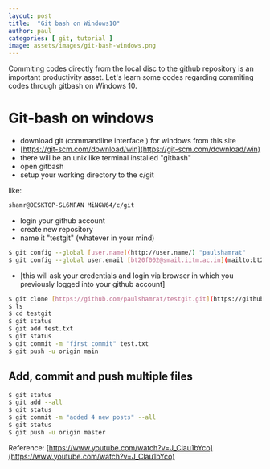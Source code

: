 ```yaml
---
layout: post
title:  "Git bash on Windows10"
author: paul
categories: [ git, tutorial ]
image: assets/images/git-bash-windows.png
---
```


Commiting codes directly from the local disc to the github repository is an important productivity asset. Let's learn some codes regarding commiting codes through gitbash on Windows 10.

# Git-bash on windows

- download git (commandline interface ) for windows from this site
- [https://git-scm.com/download/win](https://git-scm.com/download/win)
- there will be an unix like terminal installed "gitbash"
- open gitbash
- setup your working directory to the c/git

like: 

```bash
shamr@DESKTOP-SL6NFAN MiNGW64/c/git
```

- login your github account
- create new repository
- name it "testgit" (whatever in your mind)

```bash
$ git config --global [user.name](http://user.name/) "paulshamrat"
$ git config --global user.email [bt20f002@smail.iitm.ac.in](mailto:bt20f002@smail.iitm.ac.in)
```

- [this will ask your credentials and login via browser in which you previously logged into your github account]

```bash
$ git clone [https://github.com/paulshamrat/testgit.git](https://github.com/paulshamrat/testgit.git)
$ ls
$ cd testgit
$ git status
$ git add test.txt
$ git status
$ git commit -m "first commit" test.txt
$ git push -u origin main
```

## Add, commit and push multiple files

```bash
$ git status
$ git add --all
$ git status
$ git commit -m "added 4 new posts" --all
$ git status
$ git push -u origin master
```

Reference: [https://www.youtube.com/watch?v=J_Clau1bYco](https://www.youtube.com/watch?v=J_Clau1bYco)